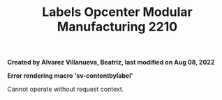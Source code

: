 ﻿---
title: "Labels Opcenter Modular Manufacturing 2210"
url: /customer-doc/opcenter-modular-manufacturing-documentation-home/labels-opcenter-modular-manufacturing-2210_136285641/
weight: 1
---

**Created by Alvarez Villanueva, Beatriz, last modified on Aug 08, 2022** 



**Error rendering macro 'sv-contentbylabel'**

Cannot operate without request context.


